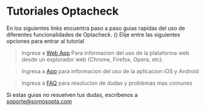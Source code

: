 # Tutoriales Optacheck

En los siguientes links encuentra paso a paso guias rapidas del uso de diferentes funcionalidades de Optacheck. 
()
Elije entre las siguientes opciones para entrar al tutorial
> Ingresa a [Web App](https://docs.optacheck.com/web_app.html) Para informacion del uso de la plataforma web desde un explorador web (Chrome, Firefox, Opera, etc). 

> Ingresa a [App](https://stackedit.io/) para informacion del uso de la aplicacion iOS y Android

> Ingresa a [FAQ](https://stackedit.io/) para resolucion de dudas y problemas mas comunes 


Si estas guias no resuelven tus dudas, escribenos a soporte@somosopta.com 

<!--stackedit_data:
eyJoaXN0b3J5IjpbLTE0NjM5MTQyMjksLTQ0OTA1MTU3OV19
-->